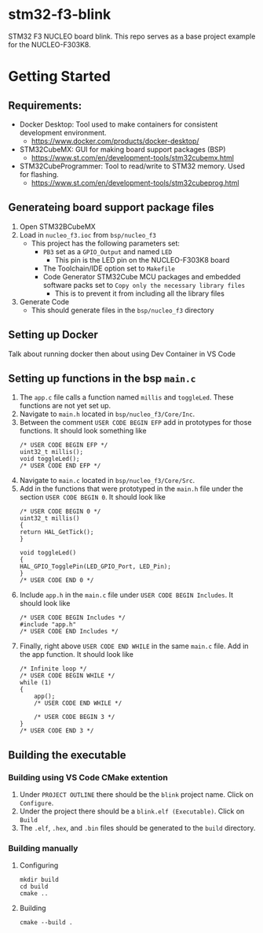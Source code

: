 # stm32-f3-blink
STM32 F3 NUCLEO board blink. This repo serves as a base project example for the NUCLEO-F303K8.

# Getting Started
## Requirements:
- Docker Desktop: Tool used to make containers for consistent development environment.
    - https://www.docker.com/products/docker-desktop/
- STM32CubeMX: GUI for making board support packages (BSP)
    - https://www.st.com/en/development-tools/stm32cubemx.html
- STM32CubeProgrammer: Tool to read/write to STM32 memory. Used for flashing.
    - https://www.st.com/en/development-tools/stm32cubeprog.html

## Generateing board support package files
1. Open STM32BCubeMX
2. Load in `nucleo_f3.ioc` from `bsp/nucleo_f3`
    - This project has the following parameters set:
        - `PB3` set as a `GPIO_Output` and named `LED`
            - This pin is the LED pin on the NUCLEO-F303K8 board
        - The Toolchain/IDE option set to `Makefile`
        - Code Generator STM32Cube MCU packages and embedded software packs set to `Copy only the necessary library files`
            - This is to prevent it from including all the library files
3. Generate Code
    - This should generate files in the `bsp/nucleo_f3` directory

## Setting up Docker
Talk about running docker then about using Dev Container in VS Code

## Setting up functions in the bsp `main.c`
1. The `app.c` file calls a function named `millis` and `toggleLed`. These functions are not yet set up.
2. Navigate to `main.h` located in `bsp/nucleo_f3/Core/Inc`.
3. Between the comment `USER CODE BEGIN EFP` add in prototypes for those functions. It should look something like
    ```
    /* USER CODE BEGIN EFP */
    uint32_t millis();
    void toggleLed();
    /* USER CODE END EFP */
    ```
4. Navigate to `main.c` located in `bsp/nucleo_f3/Core/Src`.
5. Add in the functions that were prototyped in the `main.h` file under the section `USER CODE BEGIN 0`. It should look like
    ```
    /* USER CODE BEGIN 0 */
    uint32_t millis()
    {
    return HAL_GetTick();
    }

    void toggleLed()
    {
    HAL_GPIO_TogglePin(LED_GPIO_Port, LED_Pin);
    }
    /* USER CODE END 0 */
    ```
6. Include `app.h` in the `main.c` file under `USER CODE BEGIN Includes`. It should look like
    ```
    /* USER CODE BEGIN Includes */
    #include "app.h"
    /* USER CODE END Includes */
    ```
7. Finally, right above `USER CODE END WHILE` in the same `main.c` file. Add in the app function. It should look like
    ```
    /* Infinite loop */
    /* USER CODE BEGIN WHILE */
    while (1)
    {
        app();
        /* USER CODE END WHILE */

        /* USER CODE BEGIN 3 */
    }
    /* USER CODE END 3 */
    ```

## Building the executable
### Building using VS Code CMake extention
1. Under `PROJECT OUTLINE` there should be the `blink` project name. Click on `Configure`.
2. Under the project there should be a `blink.elf (Executable)`. Click on `Build`
3. The `.elf`, `.hex`, and `.bin` files should be generated to the `build` directory.

### Building manually
1. Configuring
    ```
    mkdir build
    cd build
    cmake ..
    ```
2. Building
    ```
    cmake --build .
    ```